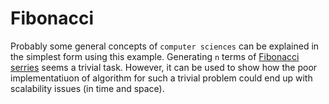 # Fibonacci

Probably some general concepts of `computer sciences` can be explained in the simplest form using this example.
Generating `n` terms of [Fibonacci serries](https://en.wikipedia.org/wiki/Fibonacci_number) seems a trivial task. However, it can be used to show how the poor implementatiuon of algorithm for such a trivial problem could end up with scalability issues (in time and space).




